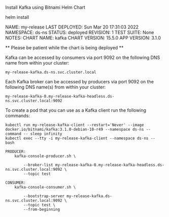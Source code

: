 Install Kafka using Bitnami Helm Chart

helm install

NAME: my-release
LAST DEPLOYED: Sun Mar 20 17:31:03 2022
NAMESPACE: ds-ns
STATUS: deployed
REVISION: 1
TEST SUITE: None
NOTES:
CHART NAME: kafka
CHART VERSION: 15.5.0
APP VERSION: 3.1.0

** Please be patient while the chart is being deployed **

Kafka can be accessed by consumers via port 9092 on the following DNS name from within your cluster:

    my-release-kafka.ds-ns.svc.cluster.local

Each Kafka broker can be accessed by producers via port 9092 on the following DNS name(s) from within your cluster:

    my-release-kafka-0.my-release-kafka-headless.ds-ns.svc.cluster.local:9092

To create a pod that you can use as a Kafka client run the following commands:

    kubectl run my-release-kafka-client --restart='Never' --image docker.io/bitnami/kafka:3.1.0-debian-10-r49 --namespace ds-ns --command -- sleep infinity
    kubectl exec --tty -i my-release-kafka-client --namespace ds-ns -- bash

    PRODUCER:
        kafka-console-producer.sh \
            
            --broker-list my-release-kafka-0.my-release-kafka-headless.ds-ns.svc.cluster.local:9092 \
            --topic test

    CONSUMER:
        kafka-console-consumer.sh \
            
            --bootstrap-server my-release-kafka.ds-ns.svc.cluster.local:9092 \
            --topic test \
            --from-beginning

